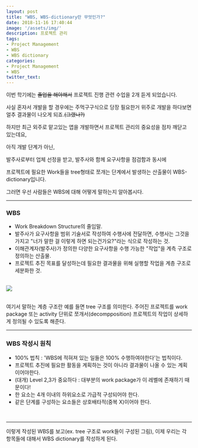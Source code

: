 ```yaml
---
layout: post
title: "WBS, WBS-dictionary란 무엇인가?"
date: 2018-11-16 17:40:44
image: '/assets/img/'
description: 프로젝트 관리
tags:
- Project Management
- WBS
- WBS dictionary
categories:
- Project Management
- WBS
twitter_text:
---
```


이번 학기에는 <del>졸업을 해야해서</del> 프로젝트 진행 관련 수업을 2개 듣게 되었습니다.
<br>

사실 혼자서 개발을 할 경우에는 주먹구구식으로 당장 필요한거 위주로 개발을 하다보면 얼추 결과물이 나오게 되죠.<del>(그랬나?)</del>
<br>

하지만 최근 외주로 맡고있는 앱을 개발하면서 프로젝트 관리의 중요성을 점차 깨닫고 있는데요,
<br>

아직 개발 단계가 아닌, 
<br>

발주사로부터 업체 선정을 받고, 발주사와 함께 요구사항을 점검함과 동시에 
<br>

프로젝트에 필요한 Work들을 tree형태로 쪼개는 단계에서 발생하는 산출물이 WBS-dictionary입니다.
<br>

그러면 우선 사람들은 WBS에 대해 어떻게 말하는지 알아봅시다.
<br>
<hr>

### WBS
- Work Breakdown Structure의 줄임말.
- 발주사가 요구사항을 범위 기술서로 작성하여 수행사에 전달하면, 수행사는 그것을 가지고 "너가 말한 걸 이렇게 하면 되는건가요?"라는 식으로 작성하는 것.
- 이해관계자(발주사)가 정의한 다양한 요구사항을 수행 가능한 "작업"을 계측 구조로 정의하는 산출물.
- 프로젝트 추진 목표를 달성하는데 필요한 결과물을 위해 실행할 작업을 계층 구조로 세분화한 것.
<br>

<img src="https://m6n6j6i4.stackpathcdn.com/wp-content/uploads/2014/09/Figure-1-Work-Breakdwon-Structure.png">
<br>
<br>

여기서 말하는 계층 구조란 예를 들면 tree 구조를 의미한다. 주어진 프로젝트를 work package 또는 activity 단위로 쪼개서(decompposition)
프로젝트의 작업이 상세하게 정의될 수 있도록 해준다.
<br>
<hr>

### WBS 작성시 원칙
- 100% 법칙 : 'WBS에 적혀져 있는 일들은 100% 수행하여야한다'는 법칙이다.
- 프로젝트 추진에 필요한 활동을 계획하는 것이 아니라 결과물이 나올 수 있는 계획이어야한다.
- (대개) Level 2,3가 중요하다 : 대부분의 work package가 이 레벨에 존재하기 때문이다!
- 한 요소는 4개 이내의 하위요소로 가급적 구성되어야 한다.
- 같은 단계를 구성하는 요소들은 상호배타적(중복 X)이어야 한다.
<br>
<hr>
이렇게 작성된 WBS를 보고(ex. tree 구조로 work들이 구성된 그림), 이제 우리는 각 항목들에 대해서 WBS dictionary를 작성하게 된다.
<br>


